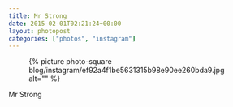 ```yaml
---
title: Mr Strong
date: 2015-02-01T02:21:24+00:00
layout: photopost
categories: ["photos", "instagram"]
---
```


<figure class="photo photo--square">
  {% picture photo-square blog/instagram/ef92a4f1be5631315b98e90ee260bda9.jpg alt="" %}
</figure>

Mr Strong
